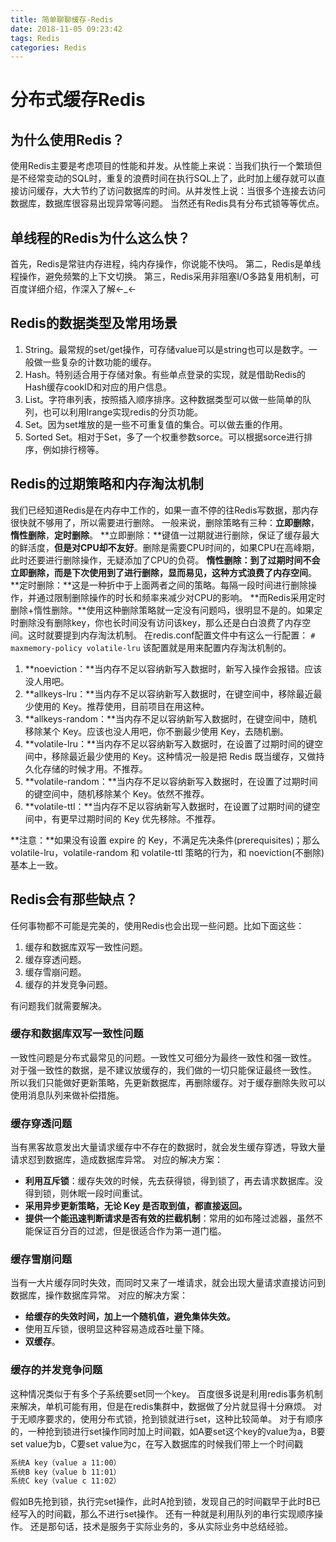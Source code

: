 ```yaml
---
title: 简单聊聊缓存-Redis
date: 2018-11-05 09:23:42
tags: Redis
categories: Redis
---
```

# 分布式缓存Redis
## 为什么使用Redis？
使用Redis主要是考虑项目的性能和并发。从性能上来说：当我们执行一个繁琐但是不经常变动的SQL时，重复的浪费时间在执行SQL上了，此时加上缓存就可以直接访问缓存，大大节约了访问数据库的时间。从并发性上说：当很多个连接去访问数据库，数据库很容易出现异常等问题。
当然还有Redis具有分布式锁等等优点。
## 单线程的Redis为什么这么快？
首先，Redis是常驻内存进程，纯内存操作，你说能不快吗。
第二，Redis是单线程操作，避免频繁的上下文切换。
第三，Redis采用非阻塞I/O多路复用机制，可百度详细介绍，作深入了解←_←
## Redis的数据类型及常用场景
1. String。最常规的set/get操作，可存储value可以是string也可以是数字。一般做一些复杂的计数功能的缓存。
2. Hash。特别适合用于存储对象。有些单点登录的实现，就是借助Redis的Hash缓存cookID和对应的用户信息。
3. List。字符串列表，按照插入顺序排序。这种数据类型可以做一些简单的队列，也可以利用lrange实现redis的分页功能。
4. Set。因为set堆放的是一些不可重复值的集合。可以做去重的作用。
5. Sorted Set。相对于Set，多了一个权重参数sorce。可以根据sorce进行排序，例如排行榜等。

<!-- more -->
## Redis的过期策略和内存淘汰机制
我们已经知道Redis是在内存中工作的，如果一直不停的往Redis写数据，那内存很快就不够用了，所以需要进行删除。
一般来说，删除策略有三种：**立即删除**，**惰性删除**，**定时删除**。
**立即删除：**键值一过期就进行删除，保证了缓存最大的鲜活度，**但是对CPU却不友好**。删除是需要CPU时间的，如果CPU在高峰期，此时还要进行删除操作，无疑添加了CPU的负荷。
**惰性删除：**到了过期时间不会立即删除，而是下次使用到了进行删除，显而易见，这种方式**浪费了内存空间**。
**定时删除：**这是一种折中于上面两者之间的策略。每隔一段时间进行删除操作，并通过限制删除操作的时长和频率来减少对CPU的影响。
**而Redis采用定时删除+惰性删除。**使用这种删除策略就一定没有问题吗，很明显不是的。如果定时删除没有删除key，你也长时间没有访问该key，那么还是白白浪费了内存空间。这时就要提到内存淘汰机制。
在redis.conf配置文件中有这么一行配置：
`# maxmemory-policy volatile-lru`
该配置就是用来配置内存淘汰机制的。
1. **noeviction：**当内存不足以容纳新写入数据时，新写入操作会报错。应该没人用吧。
2. **allkeys-lru：**当内存不足以容纳新写入数据时，在键空间中，移除最近最少使用的 Key。推荐使用，目前项目在用这种。
3. **allkeys-random：**当内存不足以容纳新写入数据时，在键空间中，随机移除某个 Key。应该也没人用吧，你不删最少使用 Key，去随机删。
4. **volatile-lru：**当内存不足以容纳新写入数据时，在设置了过期时间的键空间中，移除最近最少使用的 Key。这种情况一般是把 Redis 既当缓存，又做持久化存储的时候才用。不推荐。
5. **volatile-random：**当内存不足以容纳新写入数据时，在设置了过期时间的键空间中，随机移除某个 Key。依然不推荐。
6. **volatile-ttl：**当内存不足以容纳新写入数据时，在设置了过期时间的键空间中，有更早过期时间的 Key 优先移除。不推荐。

**注意：**如果没有设置 expire 的 Key，不满足先决条件(prerequisites)；那么 volatile-lru，volatile-random 和 volatile-ttl 策略的行为，和 noeviction(不删除) 基本上一致。
## Redis会有那些缺点？
任何事物都不可能是完美的，使用Redis也会出现一些问题。比如下面这些：
1. 缓存和数据库双写一致性问题。
2. 缓存穿透问题。
3. 缓存雪崩问题。
4. 缓存的并发竞争问题。

有问题我们就需要解决。
### 缓存和数据库双写一致性问题
一致性问题是分布式最常见的问题。一致性又可细分为最终一致性和强一致性。
对于强一致性的数据，是不建议放缓存的，我们做的一切只能保证最终一致性。
所以我们只能做好更新策略，先更新数据库，再删除缓存。对于缓存删除失败可以使用消息队列来做补偿措施。
### 缓存穿透问题
当有黑客故意发出大量请求缓存中不存在的数据时，就会发生缓存穿透，导致大量请求怼到数据库，造成数据库异常。
对应的解决方案：
+ **利用互斥锁**：缓存失效的时候，先去获得锁，得到锁了，再去请求数据库。没得到锁，则休眠一段时间重试。
+ **采用异步更新策略，无论 Key 是否取到值，都直接返回。**
+ **提供一个能迅速判断请求是否有效的拦截机制**：常用的如布隆过滤器，虽然不能保证百分百的过滤，但是很适合作为第一道门槛。

### 缓存雪崩问题
当有一大片缓存同时失效，而同时又来了一堆请求，就会出现大量请求直接访问到数据库，操作数据库异常。
对应的解决方案：
+ **给缓存的失效时间，加上一个随机值，避免集体失效。**
+ 使用互斥锁，很明显这种容易造成吞吐量下降。
+ **双缓存**。

### 缓存的并发竞争问题
这种情况类似于有多个子系统要set同一个key。
百度很多说是利用redis事务机制来解决，单机可能有用，但是在redis集群中，数据做了分片就显得十分麻烦。
对于无顺序要求的，使用分布式锁，抢到锁就进行set，这种比较简单。
对于有顺序的，一种抢到锁进行set操作同时加上时间戳，如A要set这个key的value为a，B要set value为b，C要set value为c，在写入数据库的时候我们带上一个时间戳
``` bash
系统A key（value a 11:00）
系统B key（value b 11:01）
系统C key（value c 11:02）
```
假如B先抢到锁，执行完set操作，此时A抢到锁，发现自己的时间戳早于此时B已经写入的时间戳，那么不进行set操作。
还有一种就是利用队列的串行实现顺序操作。
还是那句话，技术是服务于实际业务的，多从实际业务中总结经验。

